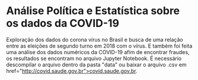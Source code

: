 # Análise Política e Estatística sobre os dados da COVID-19

Exploração dos dados do corona vírus no Brasil e busca de uma relação entre as eleições de segundo turno em 2018 com o vírus. E também foi feita uma análise dos dados numéricos da COVID-19 afim de encontrar fraudes, os resultados se encontram no arquivo Jupyter Notebook. É necessário descompilar o arquivo dentro da pasta "data" ou baixar o arquivo .csv em <a>href="http://covid.saude.gov.br">covid.saude.gov.br</a>.
